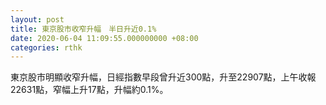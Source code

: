 ```yaml
---
layout: post
title: 東京股市收窄升幅　半日升近0.1%
date: 2020-06-04 11:09:55.000000000 +08:00
categories: rthk
---
```


東京股市明顯收窄升幅，日經指數早段曾升近300點，升至22907點，上午收報22631點，窄幅上升17點，升幅約0.1%。

